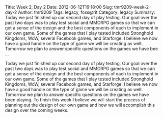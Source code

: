 Title: Week 2, Day 2
Date: 2012-06-12T16:18:00
Slug: tmr9209-week-2-day-2
Author: tmr9209
Tags: legacy, foss@rit
Category: legacy
Summary: Today we just finished up our second day of play testing. Our goal over the past two days was to play test social and MMORPG games so that we can get a sense of the design and the best components of each to implement in our own game. Some of the games that I play tested included Stronghold Kingdoms, WoW, several Facebook games, and Starforge. I believe we now have a good handle on the type of game we will be creating as well. Tomorrow we plan to answer specific questions on the games we have bee ... 

Today we just finished up our second day of play testing. Our goal over the
past two days was to play test social and MMORPG games so that we can get a
sense of the design and the best components of each to implement in our own
game. Some of the games that I play tested included Stronghold Kingdoms, WoW,
several Facebook games, and Starforge. I believe we now have a good handle on
the type of game we will be creating as well. Tomorrow we plan to answer
specific questions on the games we have been playing. To finish this week I
believe we will start the process of planning out the design of our own game
and how we will accomplish this design over the coming weeks.

